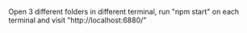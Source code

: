 Open 3 different folders in different terminal, run "npm start" on each terminal and visit "http://localhost:6880/"